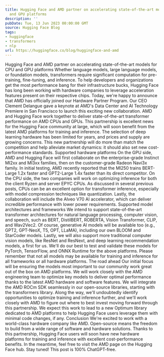 ```yaml
---
title: Hugging Face and AMD partner on accelerating state-of-the-art models for CPU
  and GPU platforms
description: ''
pubDate: Tue, 13 Jun 2023 00:00:00 GMT
source: Hugging Face Blog
tags:
- huggingface
- transformers
- nlp
url: https://huggingface.co/blog/huggingface-and-amd
---
```


Hugging Face and AMD partner on accelerating state-of-the-art models for CPU and GPU platforms
Whether language models, large language models, or foundation models, transformers require significant computation for pre-training, fine-tuning, and inference. To help developers and organizations get the most performance bang for their infrastructure bucks, Hugging Face has long been working with hardware companies to leverage acceleration features present on their respective chips.
Today, we're happy to announce that AMD has officially joined our Hardware Partner Program. Our CEO Clement Delangue gave a keynote at AMD's Data Center and AI Technology Premiere in San Francisco to launch this exciting new collaboration.
AMD and Hugging Face work together to deliver state-of-the-art transformer performance on AMD CPUs and GPUs. This partnership is excellent news for the Hugging Face community at large, which will soon benefit from the latest AMD platforms for training and inference.
The selection of deep learning hardware has been limited for years, and prices and supply are growing concerns. This new partnership will do more than match the competition and help alleviate market dynamics: it should also set new cost-performance standards.
Supported hardware platforms
On the GPU side, AMD and Hugging Face will first collaborate on the enterprise-grade Instinct MI2xx and MI3xx families, then on the customer-grade Radeon Navi3x family. In initial testing, AMD recently reported that the MI250 trains BERT-Large 1.2x faster and GPT2-Large 1.4x faster than its direct competitor.
On the CPU side, the two companies will work on optimizing inference for both the client Ryzen and server EPYC CPUs. As discussed in several previous posts, CPUs can be an excellent option for transformer inference, especially with model compression techniques like quantization.
Lastly, the collaboration will include the Alveo V70 AI accelerator, which can deliver incredible performance with lower power requirements.
Supported model architectures and frameworks
We intend to support state-of-the-art transformer architectures for natural language processing, computer vision, and speech, such as BERT, DistilBERT, ROBERTA, Vision Transformer, CLIP, and Wav2Vec2. Of course, generative AI models will be available too (e.g., GPT2, GPT-NeoX, T5, OPT, LLaMA), including our own BLOOM and StarCoder models. Lastly, we will also support more traditional computer vision models, like ResNet and ResNext, and deep learning recommendation models, a first for us.
We'll do our best to test and validate these models for PyTorch, TensorFlow, and ONNX Runtime for the above platforms. Please remember that not all models may be available for training and inference for all frameworks or all hardware platforms.
The road ahead
Our initial focus will be ensuring the models most important to our community work great out of the box on AMD platforms. We will work closely with the AMD engineering team to optimize key models to deliver optimal performance thanks to the latest AMD hardware and software features. We will integrate the AMD ROCm SDK seamlessly in our open-source libraries, starting with the transformers library.
Along the way, we'll undoubtedly identify opportunities to optimize training and inference further, and we'll work closely with AMD to figure out where to best invest moving forward through this partnership. We expect this work to lead to a new Optimum library dedicated to AMD platforms to help Hugging Face users leverage them with minimal code changes, if any.
Conclusion
We're excited to work with a world-class hardware company like AMD. Open-source means the freedom to build from a wide range of software and hardware solutions. Thanks to this partnership, Hugging Face users will soon have new hardware platforms for training and inference with excellent cost-performance benefits. In the meantime, feel free to visit the AMD page on the Hugging Face hub. Stay tuned!
This post is 100% ChatGPT-free.